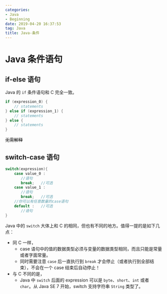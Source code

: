 ```yaml
---
categories:
- Java
- Beginning
date: 2019-04-20 16:37:53
tag: Java
title: Java-条件
---
```


# Java 条件语句

## if-else 语句

Java 的 `if` 条件语句和 C 完全一致。

```java
if (expression_0) {
    // statements
} else if (expression_1) {
    // statements
} else {
    // statements
}
```

~~无需解释~~

## switch-case 语句

```java
switch(expression){
    case value_0 :
       //语句
       break;   //可选
    case value_1 :
       //语句
       break;   //可选
    //你可以有任意数量的case语句
    default :   //可选
       //语句
}
```

Java 中的 `switch` 大体上和 C 的相同，但也有不同的地方。值得一提的是如下几点：

* 同 C 一样，
    * case 语句中的值的数据类型必须与变量的数据类型相同，而且只能是常量或者字面常量。
    * 同时需要注意 `case` 后一直执行到 `break` 才会停止（或者执行到全部结束），不会在一个 case 结束后自动停止！
* 与 C 不同的是，
    * Java 中 `switch` 后面的 expression 可以是 `byte`、`short`、`int` 或者 `char`。从 Java SE 7 开始，switch 支持字符串 `String` 类型了。